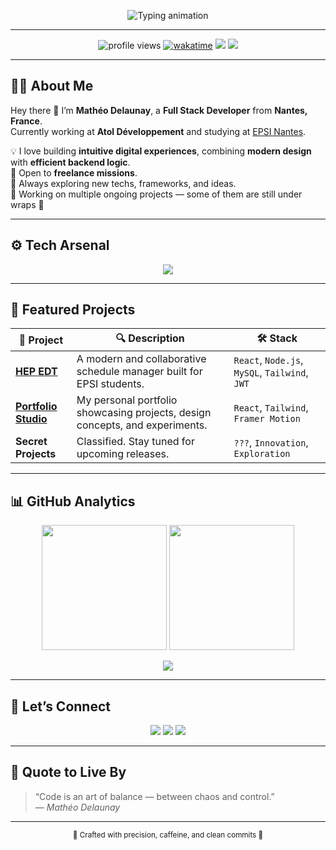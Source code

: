 <!-- 🌌 GITHUB PROFILE — Mathéo Delaunay (D-Seonay) -->


<p align="center">
  <img src="https://readme-typing-svg.herokuapp.com?font=JetBrains+Mono&weight=600&size=24&duration=4000&pause=1000&color=00D9FF&center=true&vCenter=true&width=800&lines=Hey%2C+I'm+Math%C3%A9o+Delaunay+👋;Full+Stack+Developer+%7C+Tech+Enthusiast;Building+Smart+%26+Impactful+Digital+Solutions;Always+Learning%2C+Always+Creating.🚀" alt="Typing animation" />
</p>


---

<p align="center">
  <img src="https://komarev.com/ghpvc/?username=D-Seonay&label=Profile+Views&color=00bfff&style=flat-square" alt="profile views" />
  <a href="https://wakatime.com/@018e9f6e-3f6e-41ca-8923-c1d7110b6f50"><img src="https://wakatime.com/badge/user/018e9f6e-3f6e-41ca-8923-c1d7110b6f50.svg" alt="wakatime" /></a>
  <img src="https://img.shields.io/badge/Location-France-1E90FF?style=flat-square" />
  <img src="https://img.shields.io/badge/Focus-Full%20Stack%20Development-00BFFF?style=flat-square" />
</p>

---

## 👨‍💻 About Me

Hey there 👋 I’m **Mathéo Delaunay**, a **Full Stack Developer** from **Nantes, France**.  
Currently working at **Atol Développement** and studying at [EPSI Nantes](https://www.epsi.fr/).

💡 I love building **intuitive digital experiences**, combining **modern design** with **efficient backend logic**.  
💼 Open to **freelance missions**.  
🧩 Always exploring new techs, frameworks, and ideas.  
🚀 Working on multiple ongoing projects — some of them are still under wraps 👀  

---

## ⚙️ Tech Arsenal

<p align="center">
  <img src="https://skillicons.dev/icons?i=html,css,tailwind,js,ts,react,vue,next,vite,angular,bootstrap,figma,express,nodejs,nestjs,php,symfony,java,spring,mysql,python,git,docker,kubernetes,notion,vscode,idea" />
</p>

---

## 🧩 Featured Projects

| 🚀 Project | 🔍 Description | 🛠️ Stack |
|-------------|----------------|-----------|
| [**HEP EDT**](https://github.com/D-Seonay/HEP-EDT) | A modern and collaborative schedule manager built for EPSI students. | `React`, `Node.js`, `MySQL`, `Tailwind`, `JWT` |
| [**Portfolio Studio**](https://www.matheodelaunay.studio/) | My personal portfolio showcasing projects, design concepts, and experiments. | `React`, `Tailwind`, `Framer Motion` |
| **Secret Projects** | Classified. Stay tuned for upcoming releases. | `???`, `Innovation`, `Exploration` |

---


## 📊 GitHub Analytics

<p align="center">
  <img height="200" src="https://github-readme-stats.vercel.app/api?username=D-Seonay&show_icons=true&theme=tokyonight&hide_border=true&count_private=true&custom_title=🔥%20Developer%20Performance" />
  <img height="200" src="https://github-readme-stats.vercel.app/api/top-langs/?username=D-Seonay&layout=compact&theme=tokyonight&hide_border=true" />
</p>

<p align="center">
  <img src="https://github-readme-activity-graph.vercel.app/graph?username=D-Seonay&bg_color=0d1117&color=00bfff&line=1E90FF&point=ffffff&area=true&hide_border=true" />
</p>

---

## 🤝 Let’s Connect

<p align="center">
  <a href="mailto:matheodelaunay04@gmail.com"><img src="https://img.shields.io/badge/Email-00BFFF?style=for-the-badge&logo=gmail&logoColor=white"/></a>
  <a href="https://www.linkedin.com/in/matheo-delaunay/"><img src="https://img.shields.io/badge/LinkedIn-1E90FF?style=for-the-badge&logo=linkedin&logoColor=white"/></a>
  <a href="https://www.matheodelaunay.studio/"><img src="https://img.shields.io/badge/Portfolio-00BFFF?style=for-the-badge&logo=firefox&logoColor=white"/></a>
</p>

---

## 💬 Quote to Live By

> “Code is an art of balance — between chaos and control.”  
> — *Mathéo Delaunay*

---

<p align="center">
  <sub>💙 Crafted with precision, caffeine, and clean commits 💙</sub>
</p>
